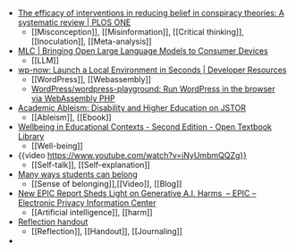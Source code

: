 - [The efficacy of interventions in reducing belief in conspiracy theories: A systematic review | PLOS ONE](https://journals.plos.org/plosone/article?id=10.1371/journal.pone.0280902)
	- [[Misconception]], [[Misinformation]], [[Critical thinking]], [[Inoculation]], [[Meta-analysis]]
- [MLC | Bringing Open Large Language Models to Consumer Devices](https://mlc.ai/blog/2023/05/22/bringing-open-large-language-models-to-consumer-devices)
	- [[LLM]]
- [wp-now: Launch a Local Environment in Seconds | Developer Resources](https://developer.wordpress.com/2023/05/23/wp-now-launch-a-local-environment-in-seconds/)
	- [[WordPress]], [[Webassembly]]
	- [WordPress/wordpress-playground: Run WordPress in the browser via WebAssembly PHP](https://github.com/WordPress/wordpress-playground)
- [Academic Ableism: Disability and Higher Education on JSTOR](https://www.jstor.org/stable/j.ctvr33d50)
	- [[Ableism]], [[Ebook]]
- [Wellbeing in Educational Contexts - Second Edition - Open Textbook Library](https://open.umn.edu/opentextbooks/textbooks/wellbeing-in-educational-contexts)
	- [[Well-being]]
- {{video https://www.youtube.com/watch?v=iNyUmbmQQZg}}
	- [[Self-talk]], [[Self-explanation]]
- [Many ways students can belong](https://campusmorningmail.com.au/news/many-ways-students-can-belong/)
	- [[Sense of belonging]],[[Video]], [[Blog]]
- [New EPIC Report Sheds Light on Generative A.I. Harms  – EPIC – Electronic Privacy Information Center](https://epic.org/new-epic-report-sheds-light-on-generative-a-i-harms/)
	- [[Artificial intelligence]], [[harm]]
- [Reflection handout](https://facultyeportfolioresource.weebly.com/uploads/2/1/5/3/2153229/reflectionhandoutstudent.pdf)
	- [[Reflection]], [[Handout]], [[Journaling]]
-